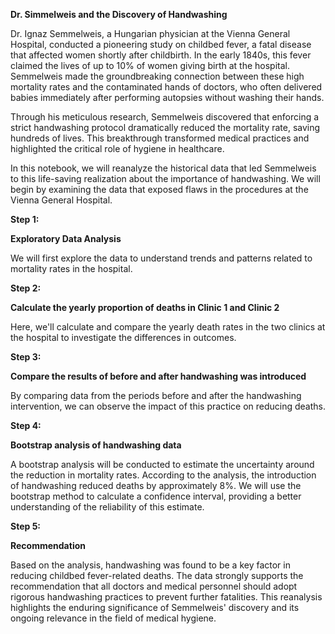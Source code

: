 **Dr. Simmelweis and the Discovery of Handwashing**

Dr. Ignaz Semmelweis, a Hungarian physician at the Vienna General Hospital, conducted a pioneering study on childbed fever, a fatal disease that affected women shortly after childbirth. In the early 1840s, this fever claimed the lives of up to 10% of women giving birth at the hospital. Semmelweis made the groundbreaking connection between these high mortality rates and the contaminated hands of doctors, who often delivered babies immediately after performing autopsies without washing their hands.

Through his meticulous research, Semmelweis discovered that enforcing a strict handwashing protocol dramatically reduced the mortality rate, saving hundreds of lives. This breakthrough transformed medical practices and highlighted the critical role of hygiene in healthcare.

In this notebook, we will reanalyze the historical data that led Semmelweis to this life-saving realization about the importance of handwashing. We will begin by examining the data that exposed flaws in the procedures at the Vienna General Hospital.

**Step 1:**

**Exploratory Data Analysis**

We will first explore the data to understand trends and patterns related to mortality rates in the hospital.

**Step 2:**

**Calculate the yearly proportion of deaths in Clinic 1 and Clinic 2**

Here, we'll calculate and compare the yearly death rates in the two clinics at the hospital to investigate the differences in outcomes.

**Step 3:**

**Compare the results of before and after handwashing was introduced**

By comparing data from the periods before and after the handwashing intervention, we can observe the impact of this practice on reducing deaths.

**Step 4:**

**Bootstrap analysis of handwashing data**

A bootstrap analysis will be conducted to estimate the uncertainty around the reduction in mortality rates. According to the analysis, the introduction of handwashing reduced deaths by approximately 8%. We will use the bootstrap method to calculate a confidence interval, providing a better understanding of the reliability of this estimate.

**Step 5:**

**Recommendation**

Based on the analysis, handwashing was found to be a key factor in reducing childbed fever-related deaths. The data strongly supports the recommendation that all doctors and medical personnel should adopt rigorous handwashing practices to prevent further fatalities.
This reanalysis highlights the enduring significance of Semmelweis' discovery and its ongoing relevance in the field of medical hygiene.
